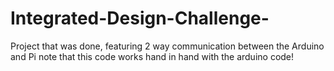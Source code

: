 # Integrated-Design-Challenge-
Project that was done, featuring 2 way communication between the Arduino and Pi
note that this code works hand in hand with the arduino code!